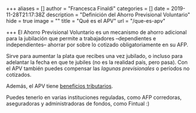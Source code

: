 +++
aliases = []
author = "Francesca Finaldi"
categories = []
date = 2019-11-28T21:17:38Z
description = "Definición del Ahorro Previsional Voluntario"
hide = true
image = ""
title = "Qué es el APV"
url = "/que-es-apv"

+++
El Ahorro Previsional Voluntario es un mecanismo de ahorro adicional para la jubilación que permite a trabajadores –dependientes e independientes– ahorrar por sobre lo cotizado obligatoriamente en su AFP.

Sirve para aumentar la plata que recibes una vez jubilado, o incluso para adelantar la fecha en que te jubiles (no es la realidad país, pero pasa). Con el APV también puedes compensar las _lagunas previsionales_ o períodos no cotizados.

Además, el APV tiene [beneficios tributarios](https://edu.fintual.cl/beneficios-del-apv/).

Puedes tenerlo en varias instituciones reguladas, como AFP corredoras, aseguradoras y administradoras de fondos, como Fintual :)